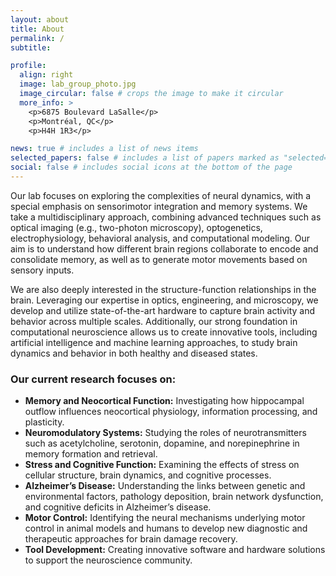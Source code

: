 ```yaml
---
layout: about
title: About
permalink: /
subtitle: 

profile:
  align: right
  image: lab_group_photo.jpg
  image_circular: false # crops the image to make it circular
  more_info: >
    <p>6875 Boulevard LaSalle</p>
    <p>Montréal, QC</p>
    <p>H4H 1R3</p>

news: true # includes a list of news items
selected_papers: false # includes a list of papers marked as "selected={true}"
social: false # includes social icons at the bottom of the page
---
```


Our lab focuses on exploring the complexities of neural dynamics, with a special emphasis on sensorimotor integration and memory systems. We take a multidisciplinary approach, combining advanced techniques such as optical imaging (e.g., two-photon microscopy), optogenetics, electrophysiology, behavioral analysis, and computational modeling. Our aim is to understand how different brain regions collaborate to encode and consolidate memory, as well as to generate motor movements based on sensory inputs.

We are also deeply interested in the structure-function relationships in the brain. Leveraging our expertise in optics, engineering, and microscopy, we develop and utilize state-of-the-art hardware to capture brain activity and behavior across multiple scales. Additionally, our strong foundation in computational neuroscience allows us to create innovative tools, including artificial intelligence and machine learning approaches, to study brain dynamics and behavior in both healthy and diseased states.

<h3>Our current research focuses on:</h3>
<ul>
<li><b>Memory and Neocortical Function:</b> Investigating how hippocampal outflow influences neocortical physiology, information processing, and plasticity.</li>
<li><b>Neuromodulatory Systems:</b> Studying the roles of neurotransmitters such as acetylcholine, serotonin, dopamine, and norepinephrine in memory formation and retrieval.</li>
<li><b>Stress and Cognitive Function:</b> Examining the effects of stress on cellular structure, brain dynamics, and cognitive processes.</li>
<li><b>Alzheimer’s Disease:</b> Understanding the links between genetic and environmental factors, pathology deposition, brain network dysfunction, and cognitive deficits in Alzheimer’s disease.
<li><b>Motor Control:</b> Identifying the neural mechanisms underlying motor control in animal models and humans to develop new diagnostic and therapeutic approaches for brain damage recovery.</li>
<li><b>Tool Development:</b> Creating innovative software and hardware solutions to support the neuroscience community.</li>
